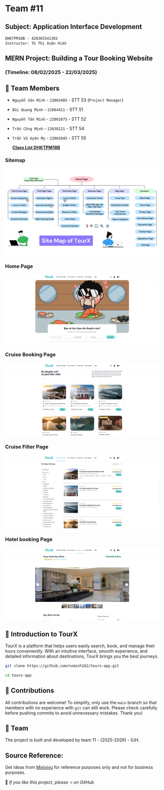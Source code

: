 # Team #11
## Subject: Application Interface Development
```
DHKTPM18B - 420301541302
Instructor: Từ Thị Xuân Hiền
```
## MERN Project: Building a Tour Booking Website
### (Timeline: 08/02/2025 - 22/03/2025)
## 🤝 Team Members
- `Nguyễn Văn Minh` - `22003405` - STT 53 (`Project Manager`)
- `Bùi Quang Minh` - `22664411` - STT 51
- `Nguyễn Tấn Minh` - `22001075` - STT 52
- `Trần Công Minh` - `22638121` - STT 54
- `Trần Vũ Uyên My` - `22002045` - STT 55

  **[Class List DHKTPM18B](https://docs.google.com/spreadsheets/d/1gaygAMW25scOlaIoXddVJZmmhO2n-DJ-/edit?usp=sharing&ouid=101662654548516828365&rtpof=true&sd=true)**

### Sitemap
![Sitemap](./frontend/readme/tourx-sitemap.png)
### Home Page
![Home Page](./frontend/readme/home-page.png)
### Cruise Booking Page
![Tour Booking Page](./frontend/readme/cruise-page.png)
### Cruise Filter Page 
![Cruise Filter Page](./frontend/readme/cruise-page-2.png)
### Hotel booking Page 
![Hotel booking Page](./frontend/readme/hotel-page.png)

## 🌟 Introduction to TourX
TourX is a platform that helps users easily search, book, and manage their tours conveniently. With an intuitive interface, smooth experience, and detailed information about destinations, TourX brings you the best journeys.
 
```sh  
git clone https://github.com/nvminh162/tourx-app.git  
```
```sh  
cd tourx-app 
```

## 🤝 Contributions
All contributions are welcome! To simplify, only use the `main` branch so that members with no experience with `git` can still work. Please check carefully before pushing commits to avoid unnecessary mistakes. Thank you!

## 📝 Team  
The project is built and developed by team 11 - (2025-2026) - IUH.

## Source Reference:
Get ideas from [Mixivivu](https://mixivivu.com/) for reference purposes only and not for business purposes.

📢 *If you like this project, please ⭐ on GitHub*
